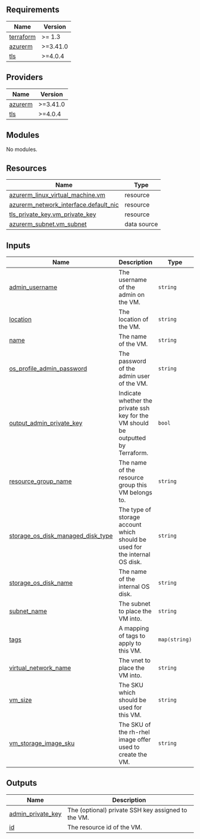 <!-- BEGIN_TF_DOCS -->
## Requirements

| Name | Version |
|------|---------|
| <a name="requirement_terraform"></a> [terraform](#requirement\_terraform) | >= 1.3 |
| <a name="requirement_azurerm"></a> [azurerm](#requirement\_azurerm) | >=3.41.0 |
| <a name="requirement_tls"></a> [tls](#requirement\_tls) | >=4.0.4 |

## Providers

| Name | Version |
|------|---------|
| <a name="provider_azurerm"></a> [azurerm](#provider\_azurerm) | >=3.41.0 |
| <a name="provider_tls"></a> [tls](#provider\_tls) | >=4.0.4 |

## Modules

No modules.

## Resources

| Name | Type |
|------|------|
| [azurerm_linux_virtual_machine.vm](https://registry.terraform.io/providers/hashicorp/azurerm/latest/docs/resources/linux_virtual_machine) | resource |
| [azurerm_network_interface.default_nic](https://registry.terraform.io/providers/hashicorp/azurerm/latest/docs/resources/network_interface) | resource |
| [tls_private_key.vm_private_key](https://registry.terraform.io/providers/hashicorp/tls/latest/docs/resources/private_key) | resource |
| [azurerm_subnet.vm_subnet](https://registry.terraform.io/providers/hashicorp/azurerm/latest/docs/data-sources/subnet) | data source |

## Inputs

| Name | Description | Type | Default | Required |
|------|-------------|------|---------|:--------:|
| <a name="input_admin_username"></a> [admin\_username](#input\_admin\_username) | The username of the admin on the VM. | `string` | n/a | yes |
| <a name="input_location"></a> [location](#input\_location) | The location of the VM. | `string` | `"westeurope"` | no |
| <a name="input_name"></a> [name](#input\_name) | The name of the VM. | `string` | n/a | yes |
| <a name="input_os_profile_admin_password"></a> [os\_profile\_admin\_password](#input\_os\_profile\_admin\_password) | The password of the admin user of the VM. | `string` | `null` | no |
| <a name="input_output_admin_private_key"></a> [output\_admin\_private\_key](#input\_output\_admin\_private\_key) | Indicate whether the private ssh key for the VM should be outputted by Terraform. | `bool` | `true` | no |
| <a name="input_resource_group_name"></a> [resource\_group\_name](#input\_resource\_group\_name) | The name of the resource group this VM belongs to. | `string` | n/a | yes |
| <a name="input_storage_os_disk_managed_disk_type"></a> [storage\_os\_disk\_managed\_disk\_type](#input\_storage\_os\_disk\_managed\_disk\_type) | The type of storage account which should be used for the internal OS disk. | `string` | `"Standard_LRS"` | no |
| <a name="input_storage_os_disk_name"></a> [storage\_os\_disk\_name](#input\_storage\_os\_disk\_name) | The name of the internal OS disk. | `string` | `"os-disk"` | no |
| <a name="input_subnet_name"></a> [subnet\_name](#input\_subnet\_name) | The subnet to place the VM into. | `string` | n/a | yes |
| <a name="input_tags"></a> [tags](#input\_tags) | A mapping of tags to apply to this VM. | `map(string)` | `null` | no |
| <a name="input_virtual_network_name"></a> [virtual\_network\_name](#input\_virtual\_network\_name) | The vnet to place the VM into. | `string` | n/a | yes |
| <a name="input_vm_size"></a> [vm\_size](#input\_vm\_size) | The SKU which should be used for this VM. | `string` | `"Standard_DS1_v2"` | no |
| <a name="input_vm_storage_image_sku"></a> [vm\_storage\_image\_sku](#input\_vm\_storage\_image\_sku) | The SKU of the rh-rhel image offer used to create the VM. | `string` | `"9-lvm"` | no |

## Outputs

| Name | Description |
|------|-------------|
| <a name="output_admin_private_key"></a> [admin\_private\_key](#output\_admin\_private\_key) | The (optional) private SSH key assigned to the VM. |
| <a name="output_id"></a> [id](#output\_id) | The resource id of the VM. |
<!-- END_TF_DOCS -->